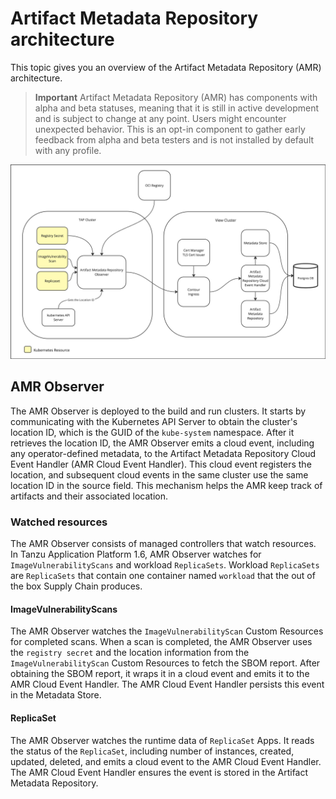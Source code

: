 # Artifact Metadata Repository architecture

This topic gives you an overview of the Artifact Metadata Repository (AMR) architecture.

>**Important** Artifact Metadata Repository (AMR) has components with alpha and
>beta statuses, meaning that it is still in active development and is subject to
>change at any point. Users might encounter unexpected behavior. This is an
>opt-in component to gather early feedback from alpha and beta testers and is
>not installed by default with any profile.

![Diagram of Architecture for AMR Interaction shows the kubernetes resources that are part of the TAP resource in yellow](../images/amr-arch.png)

## <a id='amr-observer'></a> AMR Observer

The AMR Observer is deployed to the build and run clusters. It starts by communicating with
the Kubernetes API Server to obtain the cluster's location ID, which is the GUID
of the `kube-system` namespace. After it retrieves the location ID, the AMR
Observer emits a cloud event, including any operator-defined metadata, to the
Artifact Metadata Repository Cloud Event Handler (AMR Cloud Event Handler). This
cloud event registers the location, and subsequent cloud events in the same
cluster use the same location ID in the source field. This mechanism helps the
AMR keep track of artifacts and their associated location.

### <a id='watched-resources'></a> Watched resources

The AMR Observer consists of managed controllers that watch resources. In Tanzu
Application Platform 1.6, AMR Observer watches for `ImageVulnerabilityScans` and
workload `ReplicaSets`. Workload `ReplicaSets` are `ReplicaSets` that contain
one container named `workload` that the out of the box Supply Chain produces.

#### <a id='imagevulnerabilityscans'></a> ImageVulnerabilityScans

The AMR Observer watches the `ImageVulnerabilityScan` Custom Resources for
completed scans. When a scan is completed, the AMR Observer uses the `registry
secret` and the location information from the `ImageVulnerabilityScan` Custom
Resources to fetch the SBOM report. After obtaining the SBOM report, it wraps it
in a cloud event and emits it to the AMR Cloud Event Handler. The AMR Cloud
Event Handler persists this event in the Metadata Store.

#### <a id='replicaset'></a> ReplicaSet

The AMR Observer watches the runtime data of `ReplicaSet` Apps. It reads the
status of the `ReplicaSet`, including number of instances, created, updated,
deleted, and emits a cloud event to the AMR Cloud Event Handler. The AMR Cloud
Event Handler ensures the event is stored in the Artifact Metadata Repository.